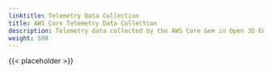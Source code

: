 ```yaml
---
linktitle: Telemetry Data Collection
title: AWS Core Telemetry Data Collection
description: Telemetry data collected by the AWS Core Gem in Open 3D Engine.
weight: 500
---
```


{{< placeholder >}}
